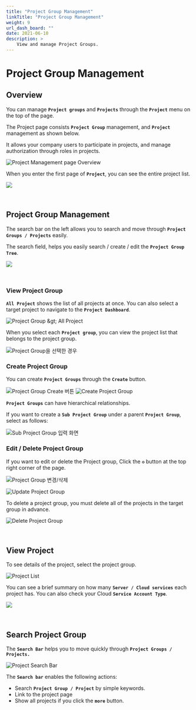 ```yaml
---
title: "Project Group Management"
linkTitle: "Project Group Management"
weight: 9
url_dash_board: "" 
date: 2021-06-10
description: >
    View and manage Project Groups.
---
```


# Project Group Management

## Overview  

You can manage **`Project groups`** and **`Projects`** through the **`Project`** menu on the top of the page.

The Project page consists **`Project Group`** management, and **`Project`**  management as shown below.

It allows your company users to participate in projects, and manage authorization through roles in projects.  

![Project Management page Overview](/docs/using_spaceone_console/user_guide/project/project_group_management_img/pmg_01.png)


When you enter the first page of **`Project`**, you can see the entire project list.

![](/docs/using_spaceone_console/user_guide/project/project_group_management_img/pmg_02.png)

<br/>

## Project Group Management

The search bar on the left allows you to search and move through **`Project Groups / Projects`** easily.

The search field, helps you easily search / create / edit the **`Project Group Tree`**.

![](/docs/using_spaceone_console/user_guide/project/project_group_management_img/pmg_03.png)

<br/>

### View Project Group

**`All Project`** shows the list of all projects at once. You can also select a target project to navigate to the **`Project Dashboard`**.

![Project Group &amp;gt; All Project](/docs/using_spaceone_console/user_guide/project/project_group_management_img/pmg_04.png)


When you select each **`Project group`**, you can view the project list that belongs to the project group.

![Project Group&#xC744; &#xC120;&#xD0DD;&#xD55C; &#xACBD;&#xC6B0;](/docs/using_spaceone_console/user_guide/project/project_group_management_img/pmg_05.png)

### Create Project Group

You can create **`Project Groups`** through the **`Create`** button. 

![Project Group Create &#xBC84;&#xD2BC;](/docs/using_spaceone_console/user_guide/project/project_group_management_img/pmg_06.png)
![Create Project Group](/docs/using_spaceone_console/user_guide/project/project_group_management_img/pmg_07.png)  


**`Project Groups`** can have hierarchical relationships.  

If you want to create a **`Sub Project Group`** under a parent **`Project Group`**, select as follows: 

![Sub Project Group &#xC785;&#xB825; &#xD654;&#xBA74;](/docs/using_spaceone_console/user_guide/project/project_group_management_img/pmg_08.png)  

### Edit / Delete Project Group

If you want to edit or delete the Project group, Click the  **`⚙`** button at the top right corner of the page.

![Project Group &#xBCC0;&#xACBD;/&#xC0AD;&#xC81C;](/docs/using_spaceone_console/user_guide/project/project_group_management_img/pmg_09.png)  

![Update Project Group](/docs/using_spaceone_console/user_guide/project/project_group_management_img/pmg_10.png)  

To delete a project group, you must delete all of the projects in the target group in advance.

![Delete Project Group](/docs/using_spaceone_console/user_guide/project/project_group_management_img/pmg_11.png)  

<br/>

## View Project 

To see details of the project, select the project group.

![Project List](/docs/using_spaceone_console/user_guide/project/project_group_management_img/pmg_12.png)  


You can see a brief summary on how many **`Server / Cloud services`** each project has. You can also check your Cloud **`Service Account Type`**. 

![](/docs/using_spaceone_console/user_guide/project/project_group_management_img/pmg_13.png)  

<br/>

## Search Project Group 

The **`Search Bar`** helps you to move quickly through **`Project Groups / Projects.`**

![Project Search Bar](/docs/using_spaceone_console/user_guide/project/project_group_management_img/pmg_14.png)  

The **`Search bar`** enables the following actions:  

* Search **`Project Group / Project`** by simple keywords.
* Link to the project page 
* Show all projects if you click the **`more`** button.






